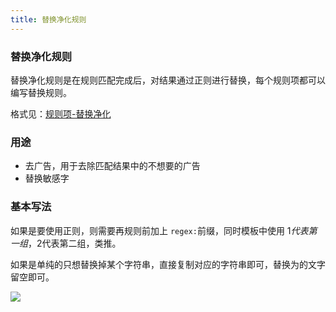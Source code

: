 ```yaml
---
title: 替换净化规则
---
```


### 替换净化规则

替换净化规则是在规则匹配完成后，对结果通过正则进行替换，每个规则项都可以编写替换规则。

格式见：[规则项-替换净化](/booksource/format.html#规则项)

### 用途

- 去广告，用于去除匹配结果中的不想要的广告
- 替换敏感字

### 基本写法

如果是要使用正则，则需要再规则前加上 `regex:`前缀，同时模板中使用 $1代表第一组，$2代表第二组，类推。

如果是单纯的只想替换掉某个字符串，直接复制对应的字符串即可，替换为的文字留空即可。

<img src="https://gitee.com/unclezs/image-blog/raw/master/20210626161921.png"/>
